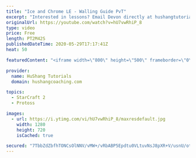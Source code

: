 ```yaml
---
title: "Ice and Chrome LE - Walling Guide PvT"
excerpt: "Interested in lessons? Email Devon directly at hushangtutorials@outlook.com ------------------------------------------------------------------------------------------------------- Want to support HuShang Tutorials directly? Patreon is a website where you can contribute a monthly donation that will help"
originalUrl: https://youtube.com/watch?v=hU7vwRhiP_8
type: video
price: Free
length: PT2M42S
publishedDateTime: 2020-05-29T17:17:41Z
heat: 50

featuredContent: "<iframe width=\"800\" height=\"500\" frameborder=\"0\" src=\"https://www.youtube.com/embed/hU7vwRhiP_8\" allow=\"accelerometer; autoplay; encrypted-media; gyroscope; picture-in-picture\" allowfullscreen></iframe>"

provider:
  name: HuShang Tutorials
  domain: hushangcoaching.com

topics:
  - StarCraft 2
  - Protoss

images:
  - url: https://i.ytimg.com/vi/hU7vwRhiP_8/maxresdefault.jpg
    width: 1280
    height: 720
    isCached: true

secured: "7TbbZdZbfhTONCsOlNNV/vMW+/vRbABP5Epdtu0VLtuvNsJ8pXR+V/usnU/otyEF1cniehO0/3ZwXwil6FhyC1HCNB7dSX6Nev0UjTdUKooFPP3eYjwyw2kiyOGvTJsd0iyn+AvgyaH4+aWeiM6e8IZTv0pZugM9SOTBU/p6GoR81JlGNrxJOL3wbulPWbsuL95sKtnhgfXyftBsi2pWpWFq15IAAI1n3/DXnW7d9HZjCL2HnQ805HdHDajI/kXge0zGN/LI+KX11D/rICYuZ3G4qERYefueooJa0feAx9mwQYY8gmW3JK6IYTvmvlAQ6CnmxKsMUwaO4uWXoXI4N+Tt54qBku6Z/dWsBOFhk+Nu1AGT/Wt8ShT/Oj2tx+zz7/JqF4C9VBwp95vWqCQwAf+QCjZU1EU7aQzOP1kCwQs=;zLZIhwInd7YBRiwDt+Kzlw=="
---
```


